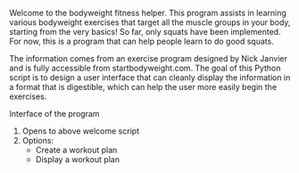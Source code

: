 Welcome to the bodyweight fitness helper. This program assists in learning 
various bodyweight exercises that target all the muscle groups in your body, 
starting from the very basics! So far, only squats have been implemented.
For now, this is a program that can help people learn to do good squats. 

The information comes from an exercise program designed by Nick Janvier and is fully 
accessible from startbodyweight.com. The goal of this Python script is to design a 
user interface that can cleanly display the information in a format that is digestible,
which can help the user more easily begin the exercises.

Interface of the program
1. Opens to above welcome script
2. Options:
      - Create a workout plan
      - Display a workout plan
